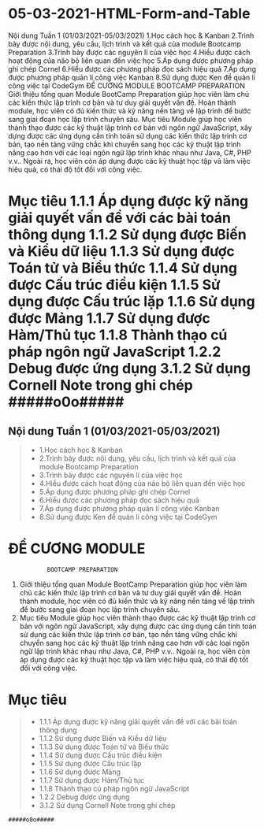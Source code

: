 # 05-03-2021-HTML-Form-and-Table
Nội dung Tuần 1 (01/03/2021-05/03/2021)
1.Học cách học & Kanban
2.Trình bày được nội dung, yêu cầu, lịch trình và kết quả của module Bootcamp Preparation
3.Trình bày được các nguyên lí của việc học
4.Hiểu được cách hoạt động của não bộ liên quan đến việc học
5.Áp dụng được phương pháp ghi chép Cornel
6.Hiểu được các phương pháp đọc sách hiệu quả
7.Áp dụng được phương pháp quản lí công việc Kanban
8.Sử dụng được Ken để quản lí công việc tại CodeGym
ĐỀ CƯƠNG MODULE
BOOTCAMP PREPARATION
Giới thiệu tổng quan Module BootCamp Preparation giúp học viên làm chủ các kiến thức lập trình cơ bản và tư duy giải quyết vấn đề.
Hoàn thành module, học viên có đủ kiến thức và kỹ năng nền tảng về lập trình để bước sang giai đoạn học lập trình chuyên sâu.
Mục tiêu Module giúp học viên thành thạo được các kỹ thuật lập trình cơ bản với ngôn ngữ JavaScript, xây dựng được các ứng dụng cần tính toán sử dụng các kiến thức lập trình cơ bản, tạo nền tảng vững chắc khi chuyển sang học các kỹ thuật lập trình nâng cao hơn với các loại ngôn ngữ lập trình khác nhau như Java, C#, PHP v.v.. Ngoài ra, học viên còn áp dụng được các kỹ thuật học tập và làm việc hiệu quả, có thái độ tốt đối với công việc.

Mục tiêu
1.1.1 Áp dụng được kỹ năng giải quyết vấn đề với các bài toán thông dụng
1.1.2 Sử dụng được Biến và Kiểu dữ liệu
1.1.3 Sử dụng được Toán tử và Biểu thức
1.1.4 Sử dụng được Cấu trúc điều kiện
1.1.5 Sử dụng được Cấu trúc lặp
1.1.6 Sử dụng được Mảng
1.1.7 Sử dụng được Hàm/Thủ tục
1.1.8 Thành thạo cú pháp ngôn ngữ JavaScript
1.2.2 Debug được ứng dụng
3.1.2 Sử dụng Cornell Note trong ghi chép
#####o0o#####
=======
## Nội dung Tuần 1 (01/03/2021-05/03/2021)
>- 1.Học cách học & Kanban
>- 2.Trình bày được nội dung, yêu cầu, lịch trình và kết quả của module Bootcamp Preparation
>- 3.Trình bày được các nguyên lí của việc học
>- 4.Hiểu được cách hoạt động của não bộ liên quan đến việc học
>- 5.Áp dụng được phương pháp ghi chép Cornel
>- 6.Hiểu được các phương pháp đọc sách hiệu quả
>- 7.Áp dụng được phương pháp quản lí công việc Kanban
>- 8.Sử dụng được Ken để quản lí công việc tại CodeGym
#                ĐỀ CƯƠNG MODULE
               BOOTCAMP PREPARATION
1. Giới thiệu tổng quan
   Module BootCamp Preparation giúp học viên làm chủ các kiến thức lập trình cơ bản
   và tư duy giải quyết vấn đề. Hoàn thành module, học viên có đủ kiến thức và kỹ năng
   nền tảng về lập trình để bước sang giai đoạn học lập trình chuyên sâu.
2. Mục tiêu
   Module giúp học viên thành thạo được các kỹ thuật lập trình cơ bản với ngôn ngữ
   JavaScript, xây dựng được các ứng dụng cần tính toán sử dụng các kiến thức lập trình
   cơ bản, tạo nền tảng vững chắc khi chuyển sang học các kỹ thuật lập trình nâng cao
   hơn với các loại ngôn ngữ lập trình khác nhau như Java, C#, PHP v.v.. Ngoài ra, học
   viên còn áp dụng được các kỹ thuật học tập và làm việc hiệu quả, có thái độ tốt đối
   với công việc.
# Mục tiêu
>- 1.1.1 Áp dụng được kỹ năng giải quyết vấn đề với các bài toán thông dụng
>- 1.1.2 Sử dụng được Biến và Kiểu dữ liệu
>- 1.1.3 Sử dụng được Toán tử và Biểu thức
>- 1.1.4 Sử dụng được Cấu trúc điều kiện
>- 1.1.5 Sử dụng được Cấu trúc lặp
>- 1.1.6 Sử dụng được Mảng
>- 1.1.7 Sử dụng được Hàm/Thủ tục
>- 1.1.8 Thành thạo cú pháp ngôn ngữ JavaScript
>- 1.2.2 Debug được ứng dụng
>- 3.1.2 Sử dụng Cornell Note trong ghi chép
>
    #####o0o#####
